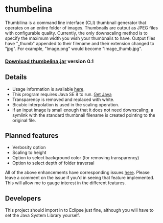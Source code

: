 thumbelina
==========

Thumbilina is a command line interface (CLI) thumbnail generator that operates on an entire folder of images. Thumbnails are output as JPEG files with configurable quality. Currently, the only downscaling method is to specify the maximum width you wish your thumbnails to have. Output files have "\_thumb" appended to their filename and their extension changed to "jpg". For example, "Image.png" would become "Image\_thumb.jpg". 

### [Download thumbelina.jar](https://github.com/zkxs/thumbelina/raw/master/thumbelina.jar) version 0.1

Details
-------

* Usage information is available [here](https://github.com/zkxs/thumbelina/wiki/Usage).
* This program requires Java SE 8 to run. [Get Java](https://www.java.com/)
* Transparency is removed and replaced with white.
* Bicubic interpolation is used in the scaling operation.
* If an input image is small enough that it does not need downscaling, a symlink with the standard thumbnail filename is created pointing to the original file.

Planned features
----------------

* Verbosity option
* Scaling to height
* Option to select background color (for removing transparency)
* Option to select depth of folder traversal
 
All of the above enhancements have corresponding issues [here](https://github.com/zkxs/thumbelina/issues). Please leave a comment on the issue if you'd in seeing that feature implemented. This will allow me to gauge interest in the different features.

Developers
----------

This project should import in to Eclipse just fine, although you will have to set the Java System Library yourself.

